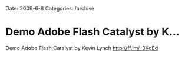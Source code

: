 Date: 2009-6-8
Categories: /archive

# Demo Adobe Flash Catalyst by K...

Demo Adobe Flash Catalyst by Kevin Lynch <a href="http://ff.im/-3KoEd" rel="nofollow">http://ff.im/-3KoEd</a>

